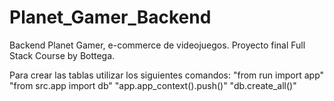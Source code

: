 # Planet_Gamer_Backend

Backend Planet Gamer, e-commerce de videojuegos. Proyecto final Full Stack Course by Bottega.

Para crear las tablas utilizar los siguientes comandos:
"from run import app"
"from src.app import db"
"app.app_context().push()"
"db.create_all()"
